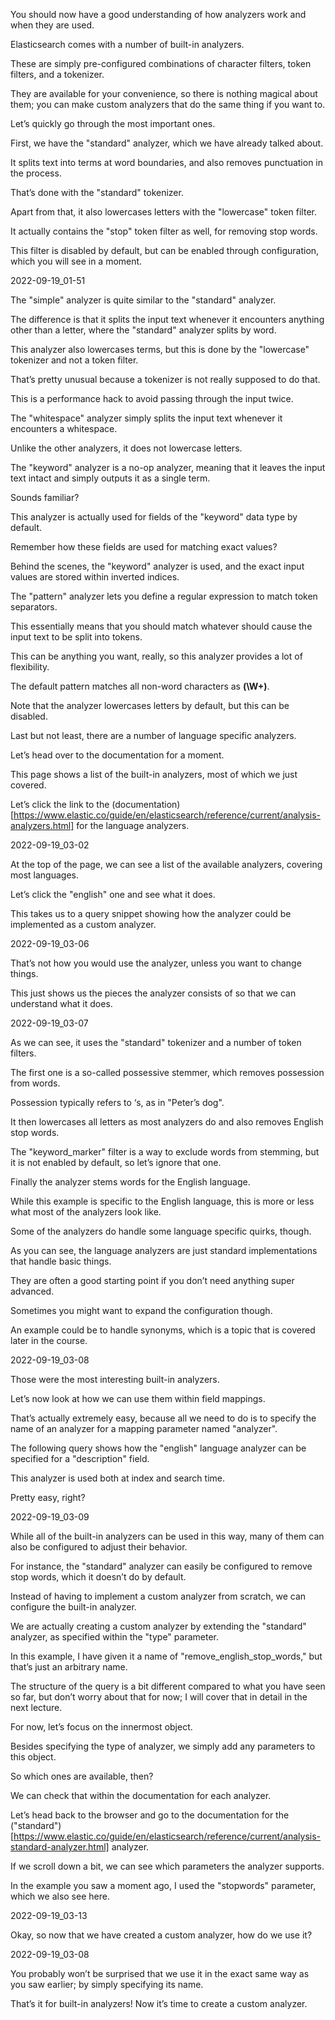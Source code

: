 You should now have a good understanding of how analyzers work and when they are used.

Elasticsearch comes with a number of built-in analyzers.

These are simply pre-configured combinations of character filters, token filters, and a tokenizer.

They are available for your convenience, so there is nothing magical about them; you can make custom analyzers that do the same thing if you want to.

Let’s quickly go through the most important ones.

First, we have the "standard" analyzer, which we have already talked about.

It splits text into terms at word boundaries, and also removes punctuation in the process.

That’s done with the "standard" tokenizer.

Apart from that, it also lowercases letters with the "lowercase" token filter.

It actually contains the "stop" token filter as well, for removing stop words.

This filter is disabled by default, but can be enabled through configuration, which you will see in a moment.

2022-09-19_01-51

The "simple" analyzer is quite similar to the "standard" analyzer.

The difference is that it splits the input text whenever it encounters anything other than a letter, where the "standard" analyzer splits by word.

This analyzer also lowercases terms, but this is done by the "lowercase" tokenizer and not a token filter.

That’s pretty unusual because a tokenizer is not really supposed to do that.

This is a performance hack to avoid passing through the input twice.

The "whitespace" analyzer simply splits the input text whenever it encounters a whitespace.

Unlike the other analyzers, it does not lowercase letters.

The "keyword" analyzer is a no-op analyzer, meaning that it leaves the input text intact and simply outputs it as a single term.

Sounds familiar?

 This analyzer is actually used for fields of the "keyword" data type by default.

Remember how these fields are used for matching exact values?

 Behind the scenes, the "keyword" analyzer is used, and the exact input values are stored within inverted indices.

The "pattern" analyzer lets you define a regular expression to match token separators.

This essentially means that you should match whatever should cause the input text to be split into tokens.

This can be anything you want, really, so this analyzer provides a lot of flexibility.

The default pattern matches all non-word characters as **(\W+)**.

Note that the analyzer lowercases letters by default, but this can be disabled.

Last but not least, there are a number of language specific analyzers.

Let’s head over to the documentation for a moment.

This page shows a list of the built-in analyzers, most of which we just covered.

Let’s click the link to the (documentation)[https://www.elastic.co/guide/en/elasticsearch/reference/current/analysis-analyzers.html] for the language analyzers.

2022-09-19_03-02

At the top of the page, we can see a list of the available analyzers, covering most languages.

Let’s click the "english" one and see what it does.

This takes us to a query snippet showing how the analyzer could be implemented as a custom analyzer.

2022-09-19_03-06

That’s not how you would use the analyzer, unless you want to change things.

This just shows us the pieces the analyzer consists of so that we can understand what it does.

2022-09-19_03-07

As we can see, it uses the "standard" tokenizer and a number of token filters.

The first one is a so-called possessive stemmer, which removes possession from words.

Possession typically refers to ‘s, as in "Peter’s dog".

It then lowercases all letters as most analyzers do and also removes English stop words.

The "keyword_marker" filter is a way to exclude words from stemming, but it is not enabled by default, so let’s ignore that one.

Finally the analyzer stems words for the English language.

While this example is specific to the English language, this is more or less what most of the analyzers look like.

Some of the analyzers do handle some language specific quirks, though.

As you can see, the language analyzers are just standard implementations that handle basic things.

They are often a good starting point if you don’t need anything super advanced.

Sometimes you might want to expand the configuration though.

An example could be to handle synonyms, which is a topic that is covered later in the course.

2022-09-19_03-08

Those were the most interesting built-in analyzers.

Let’s now look at how we can use them within field mappings.

That’s actually extremely easy, because all we need to do is to specify the name of an analyzer for a mapping parameter named "analyzer".

The following query shows how the "english" language analyzer can be specified for a "description" field.

This analyzer is used both at index and search time.

Pretty easy, right?



2022-09-19_03-09

While all of the built-in analyzers can be used in this way, many of them can also be configured to adjust their behavior.

For instance, the "standard" analyzer can easily be configured to remove stop words,  which it doesn’t do by default.

Instead of having to implement a custom analyzer from scratch, we can configure the built-in analyzer.

We are actually creating a custom analyzer by extending the "standard" analyzer,  as specified within the "type" parameter.

In this example, I have given it a name of "remove_english_stop_words," but that’s just an arbitrary name.

The structure of the query is a bit different compared to what you have seen so far, but don’t worry about that for now; I will cover that in detail in the next lecture.

For now, let’s focus on the innermost object.

Besides specifying the type of analyzer, we simply add any parameters to this object.

So which ones are available, then?

 

We can check that within the documentation for each analyzer.

Let’s head back to the browser and go to the documentation for the ("standard")[https://www.elastic.co/guide/en/elasticsearch/reference/current/analysis-standard-analyzer.html] analyzer.

If we scroll down a bit, we can see which parameters the analyzer supports.

In the example you saw a moment ago, I used the "stopwords" parameter, which we also see here.

2022-09-19_03-13

Okay, so now that we have created a custom analyzer, how do we use it?

2022-09-19_03-08

You probably won’t be surprised that we use it in the exact same way as you saw earlier;  by simply specifying its name.

That’s it for built-in analyzers!  Now it’s time to create a custom analyzer.

